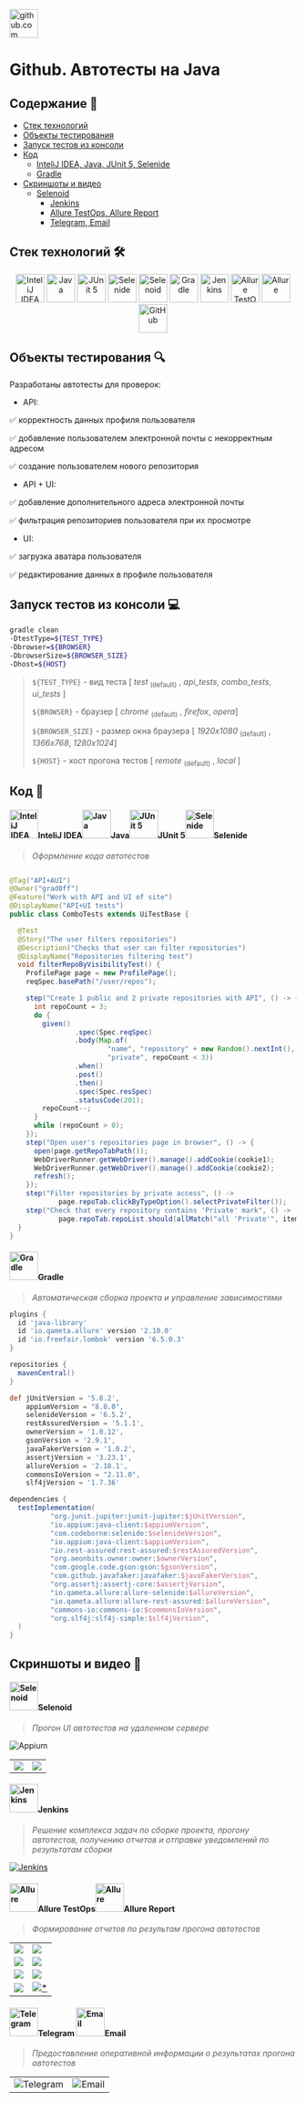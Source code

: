 <a href="https://github.com/"><img alt="github.com" height="50" src="readme_files/technologies/github.svg"/></a>
# Github. Автотесты на Java


## Содержание :bookmark_tabs:
* <a href="#stack">Cтек технологий</a>
* <a href="#objects">Объекты тестирования</a>
* <a href="#console">Запуск тестов из консоли</a>
* <a href="#code">Код</a>
    + <a href="#intelij">InteliJ IDEA, Java, JUnit 5, Selenide</a>
    + <a href="#gradle">Gradle</a>
* <a href="#screenshot">Скриншоты и видео</a>
  + <a href="#selenoid">Selenoid</a>
    + <a href="#jenkins">Jenkins</a>
    + <a href="#allure">Allure TestOps, Allure Report</a>
    + <a href="#notifications">Telegram, Email</a>



<a id="stack"></a>
## Cтек технологий :hammer_and_wrench:

<div align="center">
<a href="https://www.jetbrains.com/idea/"><img alt="InteliJ IDEA" height="50" src="readme_files/technologies/intelij_idea.svg" width="50"/></a>
<a href="https://www.java.com/"><img alt="Java" height="50" src="readme_files/technologies/java.svg" width="50"/></a>
<a href="https://junit.org/junit5/"><img alt="JUnit 5" height="50" src="readme_files/technologies/junit5.svg" width="50"/></a>
<a href="https://selenide.org/"><img alt="Selenide" height="50" src="readme_files/technologies/selenide.svg" width="50"/></a>
<a href="https://aerokube.com/selenoid/"><img alt="Selenoid" height="50" src="readme_files/technologies/selenoid.svg" width="50"/></a>
<a href="https://gradle.org/"><img alt="Gradle" height="50" src="readme_files/technologies/gradle.svg" width="50"/></a>
<a href="https://www.jenkins.io/"><img alt="Jenkins" height="50" src="readme_files/technologies/jenkins.svg" width="50"/></a>
<a href="https://qameta.io/"><img alt="Allure TestOps" height="50" src="readme_files/technologies/allure_testops.svg" width="50"/></a>
<a href="https://github.com/allure-framework/"><img alt="Allure" height="50" src="readme_files/technologies/allure.svg" width="50"/></a>
<a href="https://github.com/"><img alt="GitHub" height="50" src="readme_files/technologies/github.svg" width="50"/></a>
</div>



<a id="objects"></a>
## Объекты тестирования :mag:

Разработаны автотесты для проверок:

* API:

:white_check_mark: корректность данных профиля пользователя  

:white_check_mark: добавление пользователем электронной почты с некорректным адресом

:white_check_mark: создание пользователем нового репозитория

* API + UI:

:white_check_mark: добавление дополнительного адреса электронной почты

:white_check_mark: фильтрация репозиториев пользователя при их просмотре 


* UI:

:white_check_mark: загрузка аватара пользователя

:white_check_mark: редактирование данных в профиле пользователя



<a id="console"></a>
## Запуск тестов из консоли :computer:

```bash
gradle clean 
-DtestType=${TEST_TYPE}
-Dbrowser=${BROWSER}
-DbrowserSize=${BROWSER_SIZE}
-Dhost=${HOST}

```

> `${TEST_TYPE}` - вид теста [ *test* <sub>(default)</sub> , *api_tests*, *combo_tests*, *ui_tests* ]
> 
> 
> `${BROWSER}` - браузер [ *chrome* <sub>(default)</sub> , *firefox*, *opera*]
> 
> `${BROWSER_SIZE}` - размер окна браузера  [ *1920x1080* <sub>(default)</sub> , *1366x768*, *1280x1024*]
>
> `${HOST}` - хост прогона тестов [ *remote* <sub>(default)</sub> , *local* ]



<a id="code"></a>
## Код :floppy_disk:

<a id="intelij"></a>
#### <img alt="InteliJ IDEA" height="50" src="readme_files/technologies/intelij_idea.svg" width="50"/>InteliJ IDEA</a><img alt="Java" height="50" src="readme_files/technologies/java.svg" width="50"/>Java</a><img alt="JUnit 5" height="50" src="readme_files/technologies/junit5.svg" width="50"/>JUnit 5</a><img alt="Selenide" height="50" src="readme_files/technologies/selenide.svg" width="50"/>Selenide</a>

> *Оформление кода автотестов*

```java

@Tag("API+AUI")
@Owner("grad0ff")
@Feature("Work with API and UI of site")
@DisplayName("API+UI tests")
public class ComboTests extends UiTestBase {

  @Test
  @Story("The user filters repositories")
  @Description("Checks that user can filter repositories")
  @DisplayName("Repositories filtering test")
  void filterRepoByVisibilityTest() {
    ProfilePage page = new ProfilePage();
    reqSpec.basePath("/user/repos");

    step("Create 1 public and 2 private repositories with API", () -> {
      int repoCount = 3;
      do {
        given()
                .spec(Spec.reqSpec)
                .body(Map.of(
                        "name", "repository" + new Random().nextInt(),
                        "private", repoCount < 3))
                .when()
                .post()
                .then()
                .spec(Spec.resSpec)
                .statusCode(201);
        repoCount--;
      }
      while (repoCount > 0);
    });
    step("Open user's repositories page in browser", () -> {
      open(page.getRepoTabPath());
      WebDriverRunner.getWebDriver().manage().addCookie(cookie1);
      WebDriverRunner.getWebDriver().manage().addCookie(cookie2);
      refresh();
    });
    step("Filter repositories by private access", () ->
            page.repoTab.clickByTypeOption().selectPrivateFilter());
    step("Check that every repository contains 'Private' mark", () -> 
            page.repoTab.repoList.should(allMatch("all 'Private'", item -> item.getText().equals("Private"))));
  }
}
```



<a id="gradle"></a>
#### <img alt="Gradle" height="50" src="readme_files/technologies/gradle.svg" width="50"/>Gradle</a>

> *Автоматическая сборка проекта и управление зависимостями*

```groovy
plugins {
  id 'java-library'
  id 'io.qameta.allure' version '2.10.0'
  id 'io.freefair.lombok' version '6.5.0.3'
}

repositories {
  mavenCentral()
}

def jUnitVersion = '5.8.2',
    appiumVersion = "8.0.0",
    selenideVersion = '6.5.2',
    restAssuredVersion = '5.1.1',
    ownerVersion = '1.0.12',
    gsonVersion = '2.9.1',
    javaFakerVersion = '1.0.2',
    assertjVersion = '3.23.1',
    allureVersion = '2.18.1',
    commonsIoVersion = "2.11.0",
    slf4jVersion = '1.7.36'

dependencies {
  testImplementation(
          "org.junit.jupiter:junit-jupiter:$jUnitVersion",
          "io.appium:java-client:$appiumVersion",
          "com.codeborne:selenide:$selenideVersion",
          "io.appium:java-client:$appiumVersion",
          "io.rest-assured:rest-assured:$restAssuredVersion",
          "org.aeonbits.owner:owner:$ownerVersion",
          "com.google.code.gson:gson:$gsonVersion",
          "com.github.javafaker:javafaker:$javaFakerVersion",
          "org.assertj:assertj-core:$assertjVersion",
          "io.qameta.allure:allure-selenide:$allureVersion",
          "io.qameta.allure:allure-rest-assured:$allureVersion",
          "commons-io:commons-io:$commonsIoVersion",
          "org.slf4j:slf4j-simple:$slf4jVersion",
  )
}
```


<a id="screenshot"></a>
## Скриншоты и видео :camera_flash:

<a id="selenoid"></a>
#### <img alt="Selenoid" height="50" src="readme_files/technologies/selenoid.svg" width="50"/>Selenoid</a>

> *Прогон UI автотестов на удаленном сервере*

<img src="#" alt="Appium">
<table>
     <tr>
        <td>
        <a href="">
        <img src="#">
        </a>
        </td>
        <td>
        <a href="">
        <img src="#">
        </a>
        </td>
    </tr>
</table>


<a id="jenkins"></a>
#### <img alt="Jenkins" height="50" src="readme_files/technologies/jenkins.svg" width="50"/>Jenkins</a>

> *Решение комплекса задач по сборке проекта, прогону автотестов, получению отчетов и отправке уведомлений по
результатам сборки*

<a href="https://jenkins.autotests.cloud/job/013-grad0ff-citilink_app/">
<img src="https://user-images.githubusercontent.com/72714071/189988989-d6e9ab61-7f83-48de-959e-c22647cd8f02.png" alt="Jenkins">
</a>



<a id="allure"></a>
#### <img alt="Allure" height="50" src="readme_files/technologies/allure_testops.svg" width="50"/>Allure TestOps</a><img alt="Allure" height="50" src="readme_files/technologies/allure.svg" width="50"/>Allure Report</a>

> *Формирование отчетов по результам прогона автотестов*

<table>
     <tr>
        <td>
        <a href="https://allure.autotests.cloud/project/1577/dashboards">
        <img src="https://user-images.githubusercontent.com/72714071/189997376-8c538270-37d5-49b2-b736-0db7358fdd04.png">
        </a>
        </td>
        <td>
        <a href="https://allure.autotests.cloud/project/1577/test-cases/12180?treeId=0">
        <img src="https://user-images.githubusercontent.com/72714071/189997669-0841b599-dc6e-4ecf-b06c-f3f34b35b343.png">
        </a>
        </td>
    </tr>
    <tr>
        <td>
        <a href="">
        <img src="31">
        </a>
        </td>
        <td>
        <a href="">
        <img src="32">
        </a>
        </td>
    </tr>
    <tr>
        <td>
        <a href="https://jenkins.autotests.cloud/job/013-grad0ff-citilink_app/3/allure/">
        <img src="https://user-images.githubusercontent.com/72714071/189989911-c386b009-4f2c-47bc-9bfd-cf52b9f590c9.png">
        </a>
        </td>
        <td>
        <a href="https://jenkins.autotests.cloud/job/013-grad0ff-citilink_app/3/allure/#suites/350d01b1998bf4d3a515c65511d39529/ecbf6fbd4caae630/">
        <img src="https://user-images.githubusercontent.com/72714071/189990175-90527087-533d-4ee6-b2c0-d79c3d4f6ae3.png">
        </a>
        </td>
    </tr>
        <tr>
        <td>
        <a href="https://jenkins.autotests.cloud/job/013-grad0ff-citilink_app/3/allure/#graph">
        <img src="https://user-images.githubusercontent.com/72714071/189990670-c4a41b2a-c6b2-4436-a88c-8c6c68626667.png">
        </a>
        </td>
        <td>
        <a href="https://jenkins.autotests.cloud/job/013-grad0ff-citilink_app/3/allure/#suites/350d01b1998bf4d3a515c65511d39529/ecbf6fbd4caae630/">
        <img src="https://user-images.githubusercontent.com/72714071/189991150-e6c15a15-af45-47f9-ae1e-59f9974690f1.png">*
        </a>
        </td>
    </tr>
</table>



<a id="notifications"></a>
#### <img alt="Telegram" height="50" src="readme_files/technologies/telegram.svg" width="50"/>Telegram</a> <img alt="Email" height="50" src="readme_files/technologies/yandex_mail.png" width="50"/>Email</a>

> *Предоставление оперативной информации о результатах прогона автотестов*

<table>
     <tr>
        <td>
        <img src="https://user-images.githubusercontent.com/72714071/189994516-cc7b8ca7-2971-4265-a0ed-42f72278ccbc.png" alt="Telegram">
        </a>
        </td>
        <td>
        <img src="https://user-images.githubusercontent.com/72714071/189995092-0979a150-d9fe-4da0-9a42-35f2de86377b.png" alt="Email">
        </a>
        </td>
    </tr>
 </table>   
